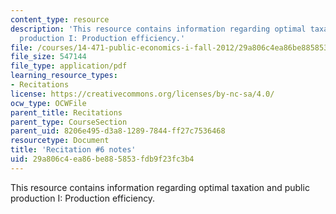 ```yaml
---
content_type: resource
description: 'This resource contains information regarding optimal taxation and public
  production I: Production efficiency.'
file: /courses/14-471-public-economics-i-fall-2012/29a806c4ea86be885853fdb9f23fc3b4_MIT14_471F12_recnotes6.pdf
file_size: 547144
file_type: application/pdf
learning_resource_types:
- Recitations
license: https://creativecommons.org/licenses/by-nc-sa/4.0/
ocw_type: OCWFile
parent_title: Recitations
parent_type: CourseSection
parent_uid: 8206e495-d3a8-1289-7844-ff27c7536468
resourcetype: Document
title: 'Recitation #6 notes'
uid: 29a806c4-ea86-be88-5853-fdb9f23fc3b4
---
```

This resource contains information regarding optimal taxation and public production I: Production efficiency.